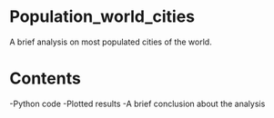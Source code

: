 # Population_world_cities

A brief analysis on most populated cities of the world.

# Contents

-Python code
-Plotted results
-A brief conclusion about the analysis



